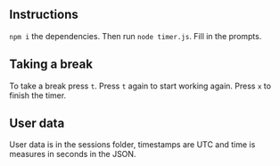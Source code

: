 ## Instructions

`npm i` the dependencies. Then run `node timer.js`. Fill in the prompts.

## Taking a break
To take a break press `t`. Press `t` again to start working again. Press `x` to finish the timer.

## User data
User data is in the sessions folder, timestamps are UTC and time is measures in seconds in the JSON.
